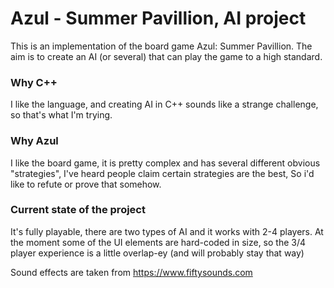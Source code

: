 # Azul - Summer Pavillion, AI project
This is an implementation of the board game Azul: Summer Pavillion. The aim is to create an AI (or several) that can play the game to a high standard.

### Why C++
I like the language, and creating AI in C++ sounds like a strange challenge, so that's what I'm trying.

### Why Azul
I like the board game, it is pretty complex and has several different obvious "strategies", I've heard people claim certain strategies are the best, So i'd like to refute or prove that somehow.

### Current state of the project
It's fully playable, there are two types of AI and it works with 2-4 players. At the moment some of the UI elements are hard-coded in size, so the 3/4 player experience is a little overlap-ey (and will probably stay that way)

Sound effects are taken from https://www.fiftysounds.com
